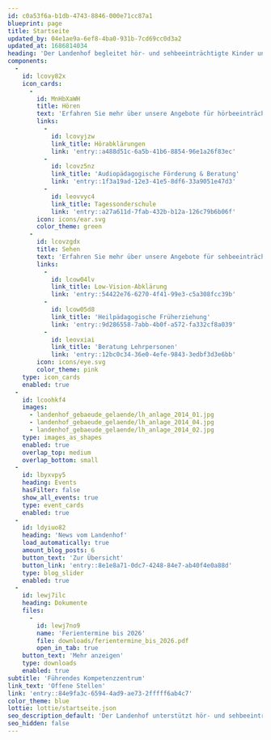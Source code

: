 ```yaml
---
id: c0a53f6a-b1db-4743-8846-000e71cc87a1
blueprint: page
title: Startseite
updated_by: 04e1ae9a-6ef8-4ba0-931b-7cd69cc0d3a2
updated_at: 1686814034
heading: 'Der Landenhof begleitet hör- und sehbeeinträchtigte Kinder und Jugendliche sowie deren Umfeld'
components:
  -
    id: lcovy82x
    icon_cards:
      -
        id: MnHbXaWH
        title: Hören
        text: 'Erfahren Sie mehr über unsere Angebote für hörbeeinträchtigte Kinder und Jugendliche'
        links:
          -
            id: lcovyjzw
            link_title: Hörabklärungen
            link: 'entry::a488d51c-6a5b-41b6-8854-96e1a26f83ec'
          -
            id: lcovz5nz
            link_title: 'Audiopädagogische Förderung & Beratung'
            link: 'entry::1f3a19ad-12e3-41e5-8df6-33a9051e47d3'
          -
            id: leovvyc4
            link_title: Tagessonderschule
            link: 'entry::a27a611d-7fab-432b-b12a-126c79b6b06f'
        icon: icons/ear.svg
        color_theme: green
      -
        id: lcovzgdx
        title: Sehen
        text: 'Erfahren Sie mehr über unsere Angebote für sehbeeinträchtigte Kinder und Jugendliche'
        links:
          -
            id: lcow04lv
            link_title: Low-Vision-Abklärung
            link: 'entry::54422e76-6270-4f41-99e3-c5a308fcc39b'
          -
            id: lcow05d8
            link_title: 'Heilpädagogische Früherziehung'
            link: 'entry::9d286558-7abb-4b0f-a572-fa332cf8a039'
          -
            id: leovxiai
            link_title: 'Beratung Lehrpersonen'
            link: 'entry::12bc0c34-36e0-4efe-9843-3edbf3d3e6bb'
        icon: icons/eye.svg
        color_theme: pink
    type: icon_cards
    enabled: true
  -
    id: lcoohkf4
    images:
      - landenhof_gebaeude_gelaende/lh_anlage_2014_01.jpg
      - landenhof_gebaeude_gelaende/lh_anlage_2014_04.jpg
      - landenhof_gebaeude_gelaende/lh_anlage_2014_02.jpg
    type: images_as_shapes
    enabled: true
    overlap_top: medium
    overlap_bottom: small
  -
    id: lbyxvpy5
    heading: Events
    hasFilter: false
    show_all_events: true
    type: event_cards
    enabled: true
  -
    id: ldyiuo82
    heading: 'News vom Landenhof'
    load_automatically: true
    amount_blog_posts: 6
    button_text: 'Zur Übersicht'
    button_link: 'entry::8e1e8a71-0dc7-4248-84e7-ab40f4e0a88d'
    type: blog_slider
    enabled: true
  -
    id: lewj7ilc
    heading: Dokumente
    files:
      -
        id: lewj7no9
        name: 'Ferientermine bis 2026'
        file: downloads/ferientermine_bis_2026.pdf
        open_in_tab: true
    button_text: 'Mehr anzeigen'
    type: downloads
    enabled: true
subtitle: 'Führendes Kompetenzzentrum'
link_text: 'Offene Stellen'
link: 'entry::84e9fa3c-6594-4ad9-ae73-2fffff6ab4c7'
color_theme: blue
lottie: lottie/startseite.json
seo_description_default: 'Der Landenhof unterstützt hör- und sehbeeinträchtigte Kinder & Jugendliche in ihrem selbstbestimmten Leben durch Förderung ihrer Fähigkeiten & Entwicklung'
seo_hidden: false
---
```

